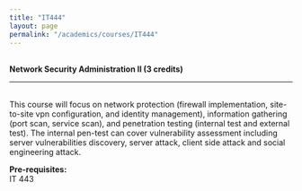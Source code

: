 ```yaml
---
title: "IT444"
layout: page
permalink: "/academics/courses/IT444"
---
```




\
**Network Security Administration II (3 credits)**

---

\
This course will focus on network protection (firewall implementation, site-to-site vpn configuration, and identity management), information gathering (port scan, service scan), and penetration testing (internal test and external test). The internal pen-test can cover vulnerability assessment including server vulnerabilities discovery, server attack, client side attack and social engineering attack.

**Pre-requisites:**
\
IT 443
